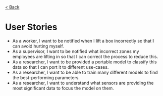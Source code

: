 [< Back](../README.md)

# User Stories

- As a worker, I want to be notified when I lift a box incorrectly so that I can
  avoid hurting myself.
- As a supervisor, I want to be notified what incorrect zones my employees are
  lifting in so that I can correct the process to reduce this.
- As a researcher, I want to be provided a portable model to classify this data
  so that I can port it to different use-cases.
- As a researcher, I want to be able to train many different models to find the
  best-performing parameters.
- As a researcher, I want to understand what sensors are providing the most
  significant data to focus the model on them.
